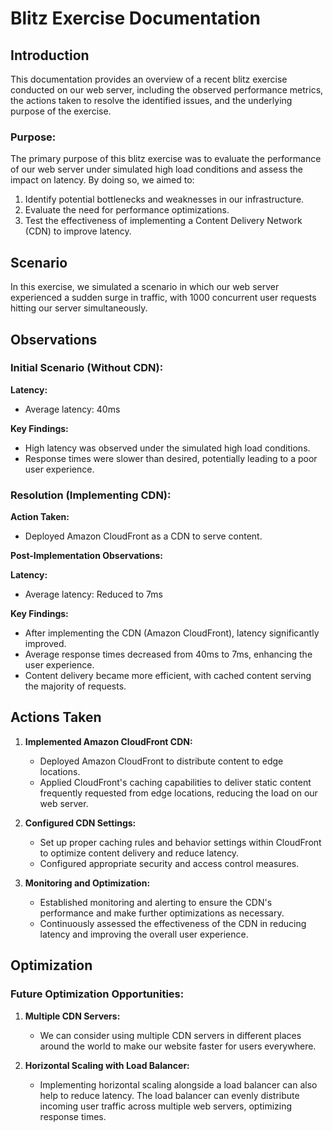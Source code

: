 # Blitz Exercise Documentation

## Introduction

This documentation provides an overview of a recent blitz exercise conducted on our web server, including the observed performance metrics, the actions taken to resolve the identified issues, and the underlying purpose of the exercise.

### Purpose:
The primary purpose of this blitz exercise was to evaluate the performance of our web server under simulated high load conditions and assess the impact on latency. By doing so, we aimed to:

1. Identify potential bottlenecks and weaknesses in our infrastructure.
2. Evaluate the need for performance optimizations.
3. Test the effectiveness of implementing a Content Delivery Network (CDN) to improve latency.

## Scenario

In this exercise, we simulated a scenario in which our web server experienced a sudden surge in traffic, with 1000 concurrent user requests hitting our server simultaneously.

## Observations

### Initial Scenario (Without CDN):

**Latency:** 
- Average latency: 40ms

**Key Findings:**
- High latency was observed under the simulated high load conditions.
- Response times were slower than desired, potentially leading to a poor user experience.

### Resolution (Implementing CDN):

**Action Taken:**
- Deployed Amazon CloudFront as a CDN to serve content.

**Post-Implementation Observations:**

**Latency:**
- Average latency: Reduced to 7ms

**Key Findings:**
- After implementing the CDN (Amazon CloudFront), latency significantly improved.
- Average response times decreased from 40ms to 7ms, enhancing the user experience.
- Content delivery became more efficient, with cached content serving the majority of requests.

## Actions Taken

1. **Implemented Amazon CloudFront CDN:**
   - Deployed Amazon CloudFront to distribute content to edge locations.
   - Applied CloudFront's caching capabilities to deliver static content frequently requested from edge locations, reducing the load on our web server.

2. **Configured CDN Settings:**
   - Set up proper caching rules and behavior settings within CloudFront to optimize content delivery and reduce latency.
   - Configured appropriate security and access control measures.

3. **Monitoring and Optimization:**
   - Established monitoring and alerting to ensure the CDN's performance and make further optimizations as necessary.
   - Continuously assessed the effectiveness of the CDN in reducing latency and improving the overall user experience.

## Optimization

### Future Optimization Opportunities:

1. **Multiple CDN Servers:**
   - We can consider using multiple CDN servers in different places around the world to make our website faster for users everywhere.
    
2. **Horizontal Scaling with Load Balancer:**
   - Implementing horizontal scaling alongside a load balancer can also help to reduce latency. The load balancer can evenly distribute incoming user traffic across multiple web servers, optimizing response times.

